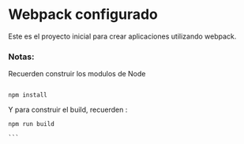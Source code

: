 # Webpack configurado

Este es el proyecto inicial para crear aplicaciones utilizando webpack.

### Notas:

Recuerden construir los modulos de Node

````

npm install

````
Y para construir el build, recuerden :
````
npm run build

```
